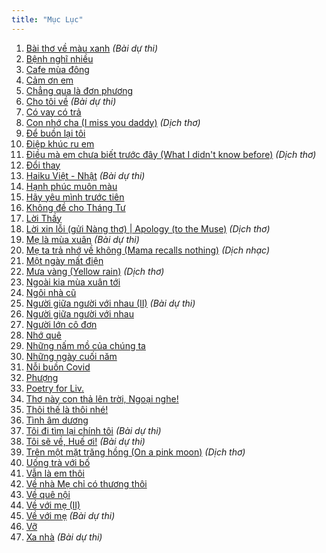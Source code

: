 ```yaml
---
title: "Mục Lục"
---
```

1. [Bài thơ về màu xanh](/posts/bai-tho-ve-mau-xanh) *(Bài dự thi)*
2. [Bệnh nghĩ nhiều](/posts/benh-nghi-nhieu)
3. [Cafe mùa đông](/posts/cafe-mua-dong)
4. [Cảm ơn em](/posts/cam-on-em)
5. [Chẳng qua là đơn phương](/posts/chang-qua-la-don-phuong)
6. [Cho tôi về](/posts/cho-toi-ve) *(Bài dự thi)*
7. [Có vay có trả](/posts/co-vay-co-tra)
8. [Con nhớ cha (I miss you daddy)](/posts/con-nho-cha) *(Dịch thơ)*
9. [Để buồn lại tôi](/posts/de-buon-lai-toi)
10. [Điệp khúc ru em](/posts/diep-khuc-ru-em)
11. [Điều mà em chưa biết trước đây (What I didn't know before)](/posts/dieu-ma-em-chua-biet-truoc-day) *(Dịch thơ)*
12. [Đổi thay](/posts/doi-thay)
13. [Haiku Việt - Nhật](/posts/haiku-viet-nhat) *(Bài dự thi)*
14. [Hạnh phúc muôn màu](/posts/hanh-phuc-muon-mau)
15. [Hãy yêu mình trước tiên](/posts/hay-yeu-minh-truoc-tien)
16. [Không đề cho Tháng Tư](/posts/khong-de-cho-thang-tu)
17. [Lời Thầy](/posts/loi-thay)
18. [Lời xin lỗi (gửi Nàng thơ) | Apology (to the Muse)](/posts/loi-xin-loi-gui-nang-tho) *(Dịch thơ)*
19. [Mẹ là mùa xuân](/posts/me-la-mua-xuan) *(Bài dự thi)*
20. [Mẹ ta trả nhớ về không (Mama recalls nothing)](/posts/me-ta-tra-nho-ve-khong) *(Dịch nhạc)*
21. [Một ngày mất điện](/posts/mot-ngay-mat-dien)
22. [Mưa vàng (Yellow rain)](/posts/mua-vang) *(Dịch thơ)*
23. [Ngoài kia mùa xuân tới](/posts/ngoai-kia-mua-xuan-toi)
24. [Ngôi nhà cũ](/posts/ngoi-nha-cu)
25. [Người giữa người với nhau (II)](/posts/nguoi-giua-nguoi-voi-nhau-2) *(Bài dự thi)*
26. [Người giữa người với nhau](/posts/nguoi-giua-nguoi-voi-nhau)
27. [Người lớn cô đơn](/posts/nguoi-lon-co-don)
28. [Nhớ quê](/posts/nho-que)
29. [Những nấm mồ của chúng ta](/posts/nhung-nam-mo-cua-chung-ta)
30. [Những ngày cuối năm](/posts/nhung-ngay-cuoi-nam)
31. [Nỗi buồn Covid](/posts/noi-buon-covid)
32. [Phượng](/posts/phuong)
33. [Poetry for Liv.](/posts/poetry-for-liv)
34. [Thơ này con thả lên trời, Ngoại nghe!](/posts/tho-nay-con-tha-len-troi-ngoai-nghe)
35. [Thôi thế là thôi nhé!](/posts/thoi-the-la-thoi-nhe)
36. [Tình âm dương](/posts/tinh-am-duong)
37. [Tôi đi tìm lại chính tôi](/posts/toi-di-tim-lai-chinh-toi) *(Bài dự thi)*
38. [Tôi sẽ về, Huế ơi!](/posts/toi-se-ve-hue-oi) *(Bài dự thi)*
39. [Trên một mặt trăng hồng (On a pink moon)](/posts/tren-mot-mat-trang-hong) *(Dịch thơ)*
40. [Uống trà với bố](/posts/uong-tra-voi-bo)
41. [Vẫn là em thôi](/posts/van-la-em-thoi)
42. [Về nhà Mẹ chỉ có thương thôi](/posts/ve-nha-me-chi-co-thuong-thoi)
43. [Về quê nội](/posts/ve-que-noi)
44. [Về với mẹ (II)](/posts/ve-voi-me-2)
45. [Về với mẹ](/posts/ve-voi-me) *(Bài dự thi)*
46. [Vỡ](/posts/vo)
47. [Xa nhà](/posts/xa-nha) *(Bài dự thi)*
